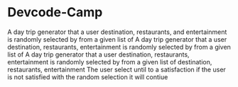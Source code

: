 # Devcode-Camp
A day trip generator that a  user destination, restaurants, and entertainment is randomly selected by from a given list of  A day trip generator that a  user destination, restaurants, entertainment is randomly selected by from a given list of  A day trip generator that a  user destination, restaurants, entertainment is randomly selected by from a given list of destination, restaurants, entertainment
The user select until to a satisfaction 
if the user is not satisfied with the random selection it will contiue 
